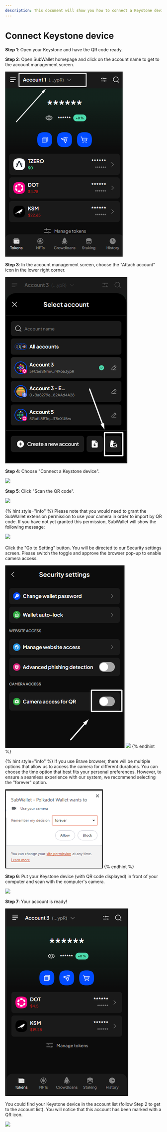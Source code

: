 ```yaml
---
description: This document will show you how to connect a Keystone device to SubWallet.
---
```


# Connect Keystone device

**Step 1**: Open your Keystone and have the QR code ready.

**Step 2**: Open SubWallet homepage and click on the account name to get to the account management screen.&#x20;

![](<../../.gitbook/assets/image (108) (1) (1).png>)



**Step 3**: In the account management screen, choose the "Attach account" icon in the lower right corner.

![](<../../.gitbook/assets/image (109) (1) (1).png>)



**Step 4**: Choose "Connect a Keystone device".

![](https://files.gitbook.com/v0/b/gitbook-x-prod.appspot.com/o/spaces%2F2zseowhOCGE5xsJFb2z5%2Fuploads%2FubVxWhc1aqxHkGhzESvy%2FScreenshot\_9.png?alt=media\&token=9db1c099-dc69-4c45-8e6b-c03eb93607e1)



**Step 5**: Click "Scan the QR code".

![](https://files.gitbook.com/v0/b/gitbook-x-prod.appspot.com/o/spaces%2F2zseowhOCGE5xsJFb2z5%2Fuploads%2F3A1yDDHh6YQeilUghJlR%2FScreenshot\_25.png?alt=media\&token=0991d0b4-9355-4606-89c4-560ee3aecf77)

{% hint style="info" %}
Please note that you would need to grant the SubWallet extension permission to use your camera in order to import by QR code. If you have not yet granted this permission, SubWallet will show the following message:

![](<../../.gitbook/assets/image (45) (2) (1).png>)\
\
Click the "Go to Setting" button. You will be directed to our Security settings screen. Please switch the toggle and approve the browser pop-up to enable camera access.

![](<../../.gitbook/assets/image (110) (1) (1).png>) ![](<../../.gitbook/assets/image (47) (2).png>)
{% endhint %}



{% hint style="info" %}
If you use Brave browser, there will be multiple options that allow us to access the camera for different durations. You can choose the time option that best fits your personal preferences. However, to ensure a seamless experience with our system, we recommend selecting the "forever" option.

![](<../../.gitbook/assets/image (100) (1) (1) (1).png>)
{% endhint %}

**Step 6**: Put your Keystone device (with QR code displayed) in front of your computer and scan with the computer's camera.

![](<../../.gitbook/assets/image (42) (2).png>)



**Step 7**: Your account is ready!&#x20;

![](<../../.gitbook/assets/image (131) (1) (1).png>)

You could find your Keystone device in the account list (follow Step 2 to get to the account list). You will notice that this account has been marked with a QR icon.&#x20;

![](<../../.gitbook/assets/image (11) (3).png>)

